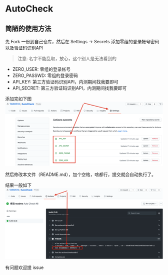 # AutoCheck

## 简陋的使用方法

先 Fork 一份到自己仓库，然后在 Settings -> Secrets 添加零组的登录帐号密码以及验证码识别API
> 注意: 名字不能乱取，放心，这个别人是无法看到的
+ ZERO_USER: 零组的登录帐号
+ ZERO_PASSWD: 零组的登录密码
+ API_KEY: 第三方验证码识别API，内测期间找我要即可
+ API_SECRET: 第三方验证码识别API，内测期间找我要即可

添加完如下图
![example.png](./doc/example.png)

然后修改本文件（README.md），加个空格，啥都行，提交就会自动执行了。

结果一般如下
![result.png](./doc/result.png)

有问题欢迎提 issue
